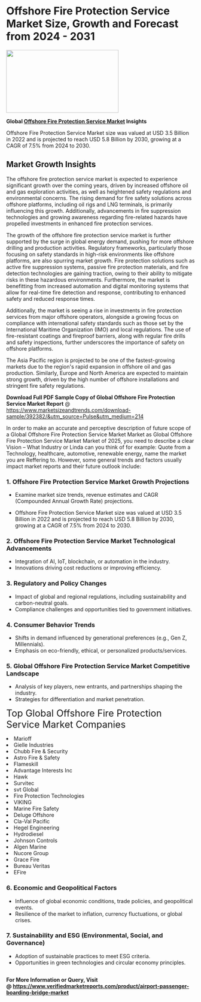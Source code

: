 <H1>Offshore Fire Protection Service Market Size, Growth and Forecast from 2024 - 2031</H1><img class="aligncenter size-medium wp-image-584254" src="https://thirdeyenews.in/wp-content/uploads/2024/09/Global-Market-Research-300x168.jpeg" alt="" width="300" height="168" /><p><strong>Global&nbsp;<a href="https://www.marketsizeandtrends.com/download-sample/392382/&amp;utm_source=Pulse&amp;utm_medium=214">Offshore Fire Protection Service Market</a> Insights</strong></p><p>Offshore Fire Protection Service Market size was valued at USD 3.5 Billion in 2022 and is projected to reach USD 5.8 Billion by 2030, growing at a CAGR of 7.5% from 2024 to 2030.</p><p><h2>Market Growth Insights</h2> <p>The offshore fire protection service market is expected to experience significant growth over the coming years, driven by increased offshore oil and gas exploration activities, as well as heightened safety regulations and environmental concerns. The rising demand for fire safety solutions across offshore platforms, including oil rigs and LNG terminals, is primarily influencing this growth. Additionally, advancements in fire suppression technologies and growing awareness regarding fire-related hazards have propelled investments in enhanced fire protection services.</p> <p></p> <p>The growth of the offshore fire protection service market is further supported by the surge in global energy demand, pushing for more offshore drilling and production activities. Regulatory frameworks, particularly those focusing on safety standards in high-risk environments like offshore platforms, are also spurring market growth. Fire protection solutions such as active fire suppression systems, passive fire protection materials, and fire detection technologies are gaining traction, owing to their ability to mitigate risks in these hazardous environments. Furthermore, the market is benefitting from increased automation and digital monitoring systems that allow for real-time fire detection and response, contributing to enhanced safety and reduced response times.</p> <p>Additionally, the market is seeing a rise in investments in fire protection services from major offshore operators, alongside a growing focus on compliance with international safety standards such as those set by the International Maritime Organization (IMO) and local regulations. The use of fire-resistant coatings and fireproof barriers, along with regular fire drills and safety inspections, further underscores the importance of safety on offshore platforms.</p> <p>The Asia Pacific region is projected to be one of the fastest-growing markets due to the region's rapid expansion in offshore oil and gas production. Similarly, Europe and North America are expected to maintain strong growth, driven by the high number of offshore installations and stringent fire safety regulations.</p> <p></p><p><span class=""><strong>Download Full PDF Sample Copy of Global Offshore Fire Protection Service Market Report</strong> @ <a href="https://www.marketsizeandtrends.com/download-sample/392382/&amp;utm_source=Pulse&amp;utm_medium=214" target="_blank">https://www.marketsizeandtrends.com/download-sample/392382/&amp;utm_source=Pulse&amp;utm_medium=214</a></span></p><p>In order to make an accurate and perceptive description of future scope of a Global&nbsp;Offshore Fire Protection Service Market Market as Global&nbsp;Offshore Fire Protection Service Market Market of 2025, you need to describe a clear Vision &ndash; What Industry or Linda can you think of for example: Quote from a Technology, healthcare, automotive, renewable energy, name the market you are Reffering to. However, some general trends and factors usually impact market reports and their future outlook include:</p><h3>1.&nbsp;<strong>Offshore Fire Protection Service Market Growth Projections</strong></h3><ul><li>Examine market size trends, revenue estimates and CAGR (Compounded Annual Growth Rate) projections.</li><li><p>Offshore Fire Protection Service Market size was valued at USD 3.5 Billion in 2022 and is projected to reach USD 5.8 Billion by 2030, growing at a CAGR of 7.5% from 2024 to 2030.</p></li></ul><h3>2.&nbsp;<strong>Offshore Fire Protection Service Market Technological Advancements</strong></h3><ul><li>Integration of AI, IoT, blockchain, or automation in the industry.</li><li>Innovations driving cost reductions or improving efficiency.</li></ul><h3>3.&nbsp;<strong>Regulatory and Policy Changes</strong></h3><ul><li>Impact of global and regional regulations, including sustainability and carbon-neutral goals.</li><li>Compliance challenges and opportunities tied to government initiatives.</li></ul><h3>4.&nbsp;<strong>Consumer Behavior Trends</strong></h3><ul><li>Shifts in demand influenced by generational preferences (e.g., Gen Z, Millennials).</li><li>Emphasis on eco-friendly, ethical, or personalized products/services.</li></ul><h3>5.&nbsp;<strong>Global Offshore Fire Protection Service Market Competitive Landscape</strong></h3><ul><li>Analysis of key players, new entrants, and partnerships shaping the industry.</li><li>Strategies for differentiation and market penetration.</li></ul><p data-pm-slice="1 1 []"><span style="color: inherit; font-family: inherit; font-size: 25px;">Top Global Offshore Fire Protection Service Market Companies</span></p><div class="" data-test-id=""><p><li>Marioff</li><li> Gielle Industries</li><li> Chubb Fire & Security</li><li> Astro Fire & Safety</li><li> Flameskill</li><li> Advantage Interests Inc</li><li> Hawk</li><li> Survitec</li><li> svt Global</li><li> Fire Protection Technologies</li><li> VIKING</li><li> Marine Fire Safety</li><li> Deluge Offshore</li><li> Cla-Val Pacific</li><li> Hegel Engineering</li><li> Hydrodiesel</li><li> Johnson Controls</li><li> Algen Marine</li><li> Nucore Group</li><li> Grace Fire</li><li> Bureau Veritas</li><li> EFire</li></p></div><h3>6.&nbsp;<strong>Economic and Geopolitical Factors</strong></h3><ul><li>Influence of global economic conditions, trade policies, and geopolitical events.</li><li>Resilience of the market to inflation, currency fluctuations, or global crises.</li></ul><h3>7.&nbsp;<strong>Sustainability and ESG (Environmental, Social, and Governance)</strong></h3><ul><li>Adoption of sustainable practices to meet ESG criteria.</li><li>Opportunities in green technologies and circular economy principles.</li></ul><h2><strong style="font-size: 14px;">For More Information or Query, Visit @&nbsp;</strong><a style="background-color: #ffffff; font-size: 14px;" href="https://www.marketsizeandtrends.com/report/offshore-fire-protection-service-market/" target="_blank">https://www.verifiedmarketreports.com/product/airport-passenger-boarding-bridge-market</a></h2>
